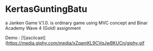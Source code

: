 # KertasGuntingBatu
a Janken Game V.1.0. is ordinary game using MVC concept and Binar Academy Wave 4 (Gold) assignment

Demo :
[![asciicast](https://media.giphy.com/media/xZqamKL9CVqJwBKUCn/giphy.gif
